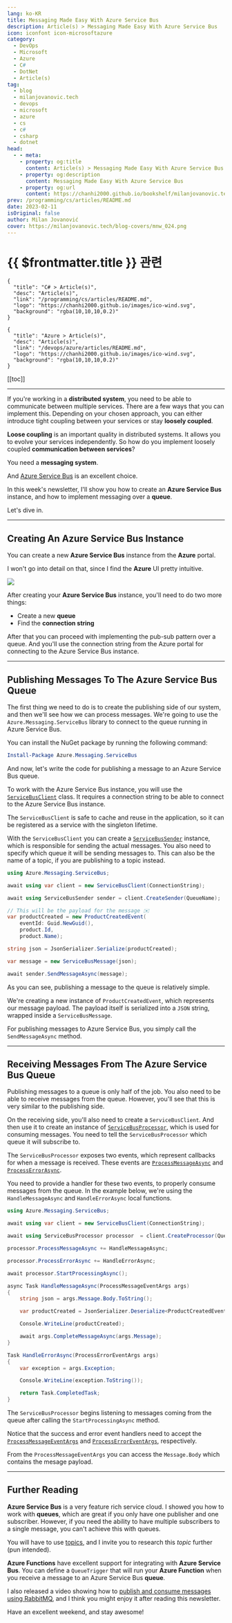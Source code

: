 ```yaml
---
lang: ko-KR
title: Messaging Made Easy With Azure Service Bus
description: Article(s) > Messaging Made Easy With Azure Service Bus
icon: iconfont icon-microsoftazure
category: 
  - DevOps
  - Microsoft
  - Azure
  - C#
  - DotNet
  - Article(s)
tag: 
  - blog
  - milanjovanovic.tech
  - devops
  - microsoft
  - azure
  - cs
  - c#
  - csharp
  - dotnet
head:
  - - meta:
    - property: og:title
      content: Article(s) > Messaging Made Easy With Azure Service Bus
    - property: og:description
      content: Messaging Made Easy With Azure Service Bus
    - property: og:url
      content: https://chanhi2000.github.io/bookshelf/milanjovanovic.tech/messaging-made-easy-with-azure-service-bus.html
prev: /programming/cs/articles/README.md
date: 2023-02-11
isOriginal: false
author: Milan Jovanović
cover: https://milanjovanovic.tech/blog-covers/mnw_024.png
---
```


# {{ $frontmatter.title }} 관련

```component VPCard
{
  "title": "C# > Article(s)",
  "desc": "Article(s)",
  "link": "/programming/cs/articles/README.md",
  "logo": "https://chanhi2000.github.io/images/ico-wind.svg",
  "background": "rgba(10,10,10,0.2)"
}
```

```component VPCard
{
  "title": "Azure > Article(s)",
  "desc": "Article(s)",
  "link": "/devops/azure/articles/README.md",
  "logo": "https://chanhi2000.github.io/images/ico-wind.svg",
  "background": "rgba(10,10,10,0.2)"
}
```

[[toc]]

---

<SiteInfo
  name="Messaging Made Easy With Azure Service Bus"
  desc="If you're working in a distributed system, you need to be able to communicate between multiple services. There are a few ways that you can implement this. Depending on your chosen approach, you can either introduce tight coupling between your services or stay loosely coupled. Loose coupling is an important quality in a distributed system. It will allow you to evolve your services independently. So how do you implement loosely coupled communication between services?"
  url="https://milanjovanovic.tech/blog/messaging-made-easy-with-azure-service-bus/"
  logo="https://milanjovanovic.tech/profile_favicon.png"
  preview="https://milanjovanovic.tech/blog-covers/mnw_024.png"/>

If you're working in a **distributed system**, you need to be able to communicate between multiple services. There are a few ways that you can implement this. Depending on your chosen approach, you can either introduce tight coupling between your services or stay **loosely coupled**.

**Loose coupling** is an important quality in distributed systems. It allows you to evolve your services independently. So how do you implement loosely coupled **communication between services**?

You need a **messaging system**.

And [<FontIcon icon="fa-brands fa-microsoft"/>Azure Service Bus](https://learn.microsoft.com/en-us/azure/service-bus-messaging/service-bus-messaging-overview) is an excellent choice.

In this week's newsletter, I'll show you how to create an **Azure Service Bus** instance, and how to implement messaging over a **queue**.

Let's dive in.

---

## Creating An Azure Service Bus Instance

You can create a new **Azure Service Bus** instance from the **Azure** portal.

I won't go into detail on that, since I find the **Azure** UI pretty intuitive.

![](https://milanjovanovic.tech/blogs/mnw_024/service_bus.png?imwidth=1920)

After creating your **Azure Service Bus** instance, you'll need to do two more things:

- Create a new **queue**
- Find the **connection string**

After that you can proceed with implementing the pub-sub pattern over a queue. And you'll use the connection string from the Azure portal for connecting to the Azure Service Bus instance.

---

## Publishing Messages To The Azure Service Bus Queue

The first thing we need to do is to create the publishing side of our system, and then we'll see how we can process messages. We're going to use the `Azure.Messaging.ServiceBus` library to connect to the queue running in Azure Service Bus.

You can install the NuGet package by running the following command:

```powershell
Install-Package Azure.Messaging.ServiceBus
```

And now, let's write the code for publishing a message to an Azure Service Bus queue.

To work with the Azure Service Bus instance, you will use the [<FontIcon icon="fa-brands fa-microsoft"/>`ServiceBusClient`](https://learn.microsoft.com/en-us/dotnet/api/azure.messaging.servicebus.servicebusclient?view=azure-dotnet) class. It requires a connection string to be able to connect to the Azure Service Bus instance.

The `ServiceBusClient` is safe to cache and reuse in the application, so it can be registered as a service with the singleton lifetime.

With the `ServiceBusClient` you can create a [<FontIcon icon="fa-brands fa-microsoft"/>`ServiceBusSender`](https://learn.microsoft.com/en-us/dotnet/api/azure.messaging.servicebus.servicebussender?view=azure-dotnet) instance, which is responsible for sending the actual messages. You also need to specify which queue it will be sending messages to. This can also be the name of a topic, if you are publishing to a topic instead.

```cs
using Azure.Messaging.ServiceBus;

await using var client = new ServiceBusClient(ConnectionString);

await using ServiceBusSender sender = client.CreateSender(QueueName);

// This will be the payload for the message ✉️
var productCreated = new ProductCreatedEvent(
    eventId: Guid.NewGuid(),
    product.Id,
    product.Name);

string json = JsonSerializer.Serialize(productCreated);

var message = new ServiceBusMessage(json);

await sender.SendMessageAsync(message);

```

As you can see, publishing a message to the queue is relatively simple.

We're creating a new instance of `ProductCreatedEvent`, which represents our message payload. The payload itself is serialized into a `JSON` string, wrapped inside a `ServiceBusMessage`.

For publishing messages to Azure Service Bus, you simply call the `SendMessageAsync` method.

---

## Receiving Messages From The Azure Service Bus Queue

Publishing messages to a queue is only half of the job. You also need to be able to receive messages from the queue. However, you'll see that this is very similar to the publishing side.

On the receiving side, you'll also need to create a `ServiceBusClient`. And then use it to create an instance of [<FontIcon icon="fa-brands fa-microsoft"/>`ServiceBusProcessor`](https://learn.microsoft.com/en-us/dotnet/api/azure.messaging.servicebus.servicebusprocessor?view=azure-dotnet), which is used for consuming messages. You need to tell the `ServiceBusProcessor` which queue it will subscribe to.

The `ServiceBusProcessor` exposes two events, which represent callbacks for when a message is received. These events are [<FontIcon icon="fa-brands fa-microsoft"/>`ProcessMessageAsync`](https://learn.microsoft.com/en-us/dotnet/api/azure.messaging.servicebus.servicebusprocessor.processmessageasync?view=azure-dotnet) and [<FontIcon icon="fa-brands fa-microsoft"/>`ProcessErrorAsync`](https://learn.microsoft.com/en-us/dotnet/api/azure.messaging.servicebus.servicebusprocessor.processerrorasync?view=azure-dotnet).

You need to provide a handler for these two events, to properly consume messages from the queue. In the example below, we're using the `HandleMessageAsync` and `HandleErrorAsync` local functions.

```cs
using Azure.Messaging.ServiceBus;

await using var client = new ServiceBusClient(ConnectionString);

await using ServiceBusProcessor processor  = client.CreateProcessor(QueueName);

processor.ProcessMessageAsync += HandleMessageAsync;

processor.ProcessErrorAsync += HandleErrorAsync;

await processor.StartProcessingAsync();

async Task HandleMessageAsync(ProcessMessageEventArgs args)
{
    string json = args.Message.Body.ToString();

    var productCreated = JsonSerializer.Deserialize<ProductCreatedEvent>(json);

    Console.WriteLine(productCreated);

    await args.CompleteMessageAsync(args.Message);
}

Task HandleErrorAsync(ProcessErrorEventArgs args)
{
    var exception = args.Exception;

    Console.WriteLine(exception.ToString());

    return Task.CompletedTask;
}

```

The `ServiceBusProcessor` begins listening to messages coming from the queue after calling the `StartProcessingAsync` method.

Notice that the success and error event handlers need to accept the [<FontIcon icon="fa-brands fa-microsoft"/>`ProcessMessageEventArgs`](https://learn.microsoft.com/en-us/dotnet/api/azure.messaging.servicebus.processmessageeventargs?view=azure-dotnet) and [<FontIcon icon="fa-brands fa-microsoft"/>`ProcessErrorEventArgs`](https://learn.microsoft.com/en-us/dotnet/api/azure.messaging.servicebus.processerroreventargs?view=azure-dotnet), respectively.

From the `ProcessMessageEventArgs` you can access the `Message.Body` which contains the mesage payload.

---

## Further Reading

**Azure Service Bus** is a very feature rich service cloud. I showed you how to work with **queues**, which are great if you only have one publisher and one subscriber. However, if you need the ability to have multiple subscribers to a single message, you can't achieve this with queues.

You will have to use [<FontIcon icon="fa-brands fa-microsoft"/>topics](https://learn.microsoft.com/en-us/azure/service-bus-messaging/service-bus-queues-topics-subscriptions#topics-and-subscriptions), and I invite you to research this *topic* further (pun intended).

**Azure Functions** have excellent support for integrating with **Azure Service Bus**. You can define a `QueueTrigger` that will run your **Azure Function** when you receive a message to an Azure Service Bus **queue**.

I also released a video showing how to [<FontIcon icon="fa-brands fa-youtube"/>publish and consume messages using RabbitMQ](https://youtu.be/CTKWFMZVIWA), and I think you might enjoy it after reading this newsletter.

<VidStack src="youtube/CTKWFMZVIWA" />

Have an excellent weekend, and stay awesome!

